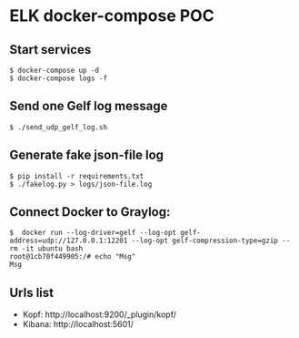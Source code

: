 # ELK docker-compose POC

## Start services

```
$ docker-compose up -d
$ docker-compose logs -f
```

## Send one Gelf log message

```
$ ./send_udp_gelf_log.sh
```


## Generate fake json-file log

```
$ pip install -r requirements.txt
$ ./fakelog.py > logs/json-file.log
```

## Connect Docker to Graylog:

```
$  docker run --log-driver=gelf --log-opt gelf-address=udp://127.0.0.1:12201 --log-opt gelf-compression-type=gzip --rm -it ubuntu bash
root@1cb70f449905:/# echo "Msg"
Msg
```


## Urls list

* Kopf: http://localhost:9200/_plugin/kopf/
* Kibana: http://localhost:5601/



